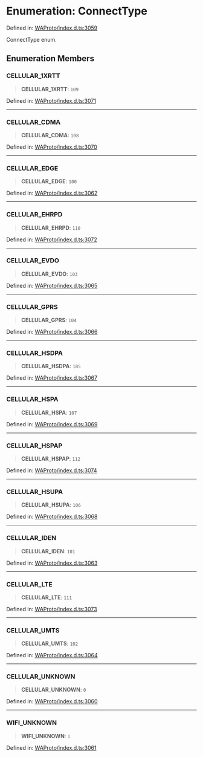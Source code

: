 # Enumeration: ConnectType

Defined in: [WAProto/index.d.ts:3059](https://github.com/Riders004/Tv/blob/3d6aaf6f3efb499dc9d0ca82bb24083bb45a8478/WAProto/index.d.ts#L3059)

ConnectType enum.

## Enumeration Members

### CELLULAR\_1XRTT

> **CELLULAR\_1XRTT**: `109`

Defined in: [WAProto/index.d.ts:3071](https://github.com/Riders004/Tv/blob/3d6aaf6f3efb499dc9d0ca82bb24083bb45a8478/WAProto/index.d.ts#L3071)

***

### CELLULAR\_CDMA

> **CELLULAR\_CDMA**: `108`

Defined in: [WAProto/index.d.ts:3070](https://github.com/Riders004/Tv/blob/3d6aaf6f3efb499dc9d0ca82bb24083bb45a8478/WAProto/index.d.ts#L3070)

***

### CELLULAR\_EDGE

> **CELLULAR\_EDGE**: `100`

Defined in: [WAProto/index.d.ts:3062](https://github.com/Riders004/Tv/blob/3d6aaf6f3efb499dc9d0ca82bb24083bb45a8478/WAProto/index.d.ts#L3062)

***

### CELLULAR\_EHRPD

> **CELLULAR\_EHRPD**: `110`

Defined in: [WAProto/index.d.ts:3072](https://github.com/Riders004/Tv/blob/3d6aaf6f3efb499dc9d0ca82bb24083bb45a8478/WAProto/index.d.ts#L3072)

***

### CELLULAR\_EVDO

> **CELLULAR\_EVDO**: `103`

Defined in: [WAProto/index.d.ts:3065](https://github.com/Riders004/Tv/blob/3d6aaf6f3efb499dc9d0ca82bb24083bb45a8478/WAProto/index.d.ts#L3065)

***

### CELLULAR\_GPRS

> **CELLULAR\_GPRS**: `104`

Defined in: [WAProto/index.d.ts:3066](https://github.com/Riders004/Tv/blob/3d6aaf6f3efb499dc9d0ca82bb24083bb45a8478/WAProto/index.d.ts#L3066)

***

### CELLULAR\_HSDPA

> **CELLULAR\_HSDPA**: `105`

Defined in: [WAProto/index.d.ts:3067](https://github.com/Riders004/Tv/blob/3d6aaf6f3efb499dc9d0ca82bb24083bb45a8478/WAProto/index.d.ts#L3067)

***

### CELLULAR\_HSPA

> **CELLULAR\_HSPA**: `107`

Defined in: [WAProto/index.d.ts:3069](https://github.com/Riders004/Tv/blob/3d6aaf6f3efb499dc9d0ca82bb24083bb45a8478/WAProto/index.d.ts#L3069)

***

### CELLULAR\_HSPAP

> **CELLULAR\_HSPAP**: `112`

Defined in: [WAProto/index.d.ts:3074](https://github.com/Riders004/Tv/blob/3d6aaf6f3efb499dc9d0ca82bb24083bb45a8478/WAProto/index.d.ts#L3074)

***

### CELLULAR\_HSUPA

> **CELLULAR\_HSUPA**: `106`

Defined in: [WAProto/index.d.ts:3068](https://github.com/Riders004/Tv/blob/3d6aaf6f3efb499dc9d0ca82bb24083bb45a8478/WAProto/index.d.ts#L3068)

***

### CELLULAR\_IDEN

> **CELLULAR\_IDEN**: `101`

Defined in: [WAProto/index.d.ts:3063](https://github.com/Riders004/Tv/blob/3d6aaf6f3efb499dc9d0ca82bb24083bb45a8478/WAProto/index.d.ts#L3063)

***

### CELLULAR\_LTE

> **CELLULAR\_LTE**: `111`

Defined in: [WAProto/index.d.ts:3073](https://github.com/Riders004/Tv/blob/3d6aaf6f3efb499dc9d0ca82bb24083bb45a8478/WAProto/index.d.ts#L3073)

***

### CELLULAR\_UMTS

> **CELLULAR\_UMTS**: `102`

Defined in: [WAProto/index.d.ts:3064](https://github.com/Riders004/Tv/blob/3d6aaf6f3efb499dc9d0ca82bb24083bb45a8478/WAProto/index.d.ts#L3064)

***

### CELLULAR\_UNKNOWN

> **CELLULAR\_UNKNOWN**: `0`

Defined in: [WAProto/index.d.ts:3060](https://github.com/Riders004/Tv/blob/3d6aaf6f3efb499dc9d0ca82bb24083bb45a8478/WAProto/index.d.ts#L3060)

***

### WIFI\_UNKNOWN

> **WIFI\_UNKNOWN**: `1`

Defined in: [WAProto/index.d.ts:3061](https://github.com/Riders004/Tv/blob/3d6aaf6f3efb499dc9d0ca82bb24083bb45a8478/WAProto/index.d.ts#L3061)
